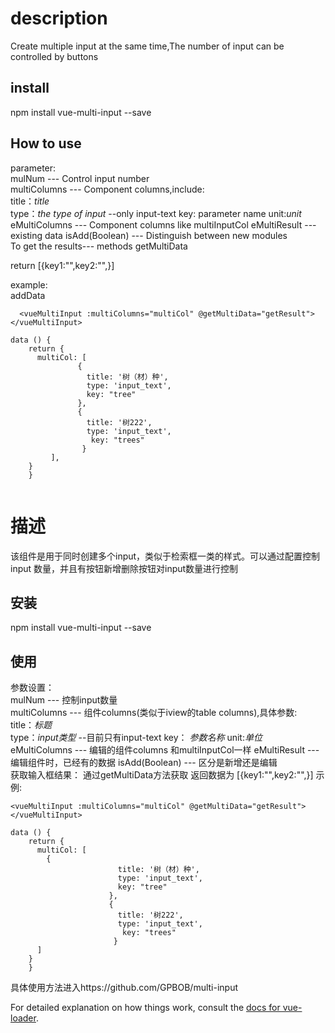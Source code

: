 # description

Create multiple input at the same time,The number of input can be controlled by buttons 

## install

npm install vue-multi-input --save

## How to use

parameter:  
mulNum --- Control input number  
multiColumns --- Component columns,include:  
title：*title*  
type：*the type of input*  --only input-text
key: parameter name
unit:*unit*  
eMultiColumns --- Component columns like multiInputCol
eMultiResult ---  existing data 
isAdd(Boolean) --- Distinguish between new modules  
To get the results--- methods getMultiData

return [{key1:"",key2:"",}] 



example:  
addData
```
  <vueMultiInput :multiColumns="multiCol" @getMultiData="getResult"></vueMultiInput>

data () {
    return {
      multiCol: [
               {
                 title: '树（材）种',
                 type: 'input_text',
                 key: "tree"
               },
               {
                 title: '树222',
                 type: 'input_text',
                  key: "trees"
                }
         ],
    }
    }
    
```

# 描述
该组件是用于同时创建多个input，类似于检索框一类的样式。可以通过配置控制input
数量，并且有按钮新增删除按钮对input数量进行控制

## 安装
 
 npm install vue-multi-input --save
 
## 使用
参数设置：  
mulNum --- 控制input数量  
multiColumns --- 组件columns(类似于iview的table columns),具体参数:  
title：*标题*  
type：*input类型*  --目前只有input-text
key： *参数名称* 
unit:*单位*  
eMultiColumns --- 编辑的组件columns 和multiInputCol一样
eMultiResult ---编辑组件时，已经有的数据
isAdd(Boolean) --- 区分是新增还是编辑  
获取输入框结果：
    通过getMultiData方法获取
返回数据为 [{key1:"",key2:"",}] 
示例:  
```
<vueMultiInput :multiColumns="multiCol" @getMultiData="getResult"></vueMultiInput>

data () {
    return {
      multiCol: [
        {
                        title: '树（材）种',
                        type: 'input_text',
                        key: "tree"
                      },
                      {
                        title: '树222',
                        type: 'input_text',
                         key: "trees"
                       }
      ]
    }
    }
```
具体使用方法进入https://github.com/GPBOB/multi-input
 
For detailed explanation on how things work, consult the [docs for vue-loader](http://vuejs.github.io/vue-loader).
